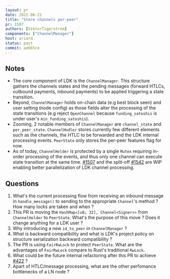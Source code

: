 ```yaml
---
layout: pr
date: 2022-06-21
title: "Store channels per-peer"
pr: 1507
authors: [ViktorTigerstrom]
components: ["ChannelManager"]
host: ariard
status: past
commit: ae665ce
---
```


## Notes

* The core component of LDK is the `ChannelManager`. This structure gathers the channels states and the pending messages (forward HTLCs, outbound payments, inbound payments) to be applied triggering a state transition.
* Beyond, `ChannelManager` holds on-chain data (e.g best block seen) and user setting (node config) as those fields alter the processing of the state transitions (e.g reject `OpenChannel` because `funding_satoshis` is under user's `min_funding_satoshis`).
* Zooming, 2 notable members of `ChannelManager` are `channel_state` and `per_peer_state`. `ChannelHodler` stores currently few different elements such as the channels, the HTLC to be forwarded and the LDK internal processing events. `PeerState` only stores the per-peer features flag for now.
* As of today, `ChannelHolder` is protected by a single `Mutex` requiring in-order processing of the events, and thus only one channel can execute state transition at the same time. [#1507](https://github.com/lightningdevkit/rust-lightning/pull/1507) and the split-off [#1542](https://github.com/lightningdevkit/rust-lightning/pull/1542) are WIP enabling better parallelization of LDK channel processing.

## Questions

1) What's the current processing flow from receiving an inbound message in `handle_message()` to sending to the appropriate `Channel`'s method ? How many locks are taken and when ?
2) This PR is moving the `HashMap<[u8; 32], Channel<Signer>>` from `ChannelHolder` to `PeerState`. What's the purpose of this move ? Does it change anything for a LDK user ?
3) Why introducing a new `id_to_peer` in `ChannelManager` ?
4) What is backward compatibility and what is LDK's project policy on structure serialization backward compatibility ?
5) The PR is using `FairRwLock` to protect `PeerState`. What are the advantages of `FairRwLock` compare to Rust's traditional `RwLock`.
6) What could be the future internal refactoring after this PR to achieve [#422](https://github.com/lightningdevkit/rust-lightning/issues/422) ?
7) Apart of HTLC/message processing, what are the other perfomance bottlenecks of a LN node ?

